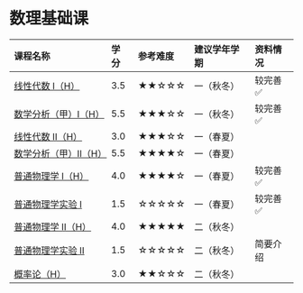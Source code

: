 # 数理基础课

<style>
.md-typeset table:not([class]) th {
    min-width: 1em;
}
</style>

<div style="text-align: center" markdown="1">

|课程名称|学分|参考难度|建议学年学期|资料情况|
|:--|:--|:--|:--|:--|
|[线性代数 Ⅰ（H）](linear_algebra1/)|3.5|★★☆☆☆|一（秋冬）|较完善✅|
|[数学分析（甲）Ⅰ（H）](math_analysis1/)|5.5|★★★☆☆|一（秋冬）|较完善✅|
|[线性代数 Ⅱ（H）](linear_algebra2/)|3.0|★★★☆☆|一（春夏）||
|[数学分析（甲）Ⅱ（H）](math_analysis2/)|5.5|★★★★☆|一（春夏）||
|[普通物理学 Ⅰ（H）](physics1/)|4.0|★★★★☆|一（春夏）|较完善✅|
|[普通物理学实验 Ⅰ](physics_experiment1/)|1.5|☆☆☆☆☆|一（春夏）|较完善✅|
|[普通物理学 Ⅱ（H）](physics2/)|4.0|★★★★★|二（秋冬）||
|[普通物理学实验 Ⅱ](physics_experiment2/)|1.5|☆☆☆☆☆|二（秋冬）|简要介绍|
|[概率论（H）](probability/)|3.0|★★☆☆☆|二（秋冬）||

</div>